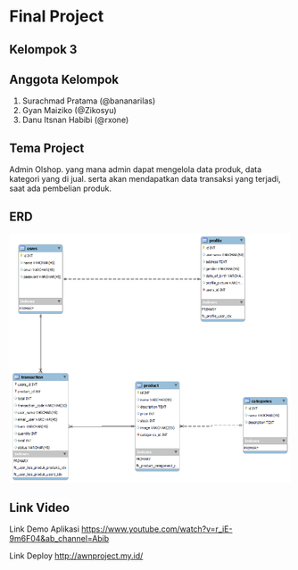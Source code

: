 # Final Project

## Kelompok 3

## Anggota Kelompok

1. Surachmad Pratama (@bananarilas)
2. Gyan Maiziko (@Zikosyu)
3. Danu Itsnan Habibi (@rxone)

## Tema Project

Admin Olshop.
yang mana admin dapat mengelola data produk, data kategori yang di jual. serta akan mendapatkan data transaksi yang terjadi, saat ada pembelian produk.

## ERD

![ERD](public/ERD/project_final_erd_.png)

## Link Video

Link Demo Aplikasi
https://www.youtube.com/watch?v=r_iE-9m6F04&ab_channel=Abib

Link Deploy
http://awnproject.my.id/
